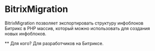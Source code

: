 BitrixMigration
===============
BitrixMigration позволяет экспортировать структуру инфоблоков Битрикс в PHP массив,
который можно использовать для создания новых инфоблоков.

** Для кого?
Для разработчиков на Битриксе.